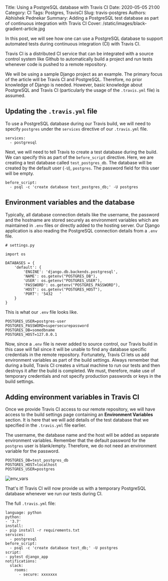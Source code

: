 Title: Using a PostgreSQL database with Travis CI
Date: 2020-05-05 21:00
Category: CI
Tags: Postgres, TravisCI
Slug: travis-postgres
Authors: Abhishek Pednekar
Summary: Adding a PostgreSQL test database as part of continuous integration with Travis CI
Cover: /static/images/black-gradient-article.jpg

In this post, we will see how one can use a PostgreSQL database to support automated tests during continuous integration (CI) with Travis CI.

Travis CI is a distributed CI service that can be integrated with a source control system like Github to automatically build a project and run tests whenever code is pushed to a remote repository.

We will be using a sample Django project as an example. The primary focus of the article will be Travis CI and PostgreSQL. Therefore, no prior knowledge of Django is needed. However, basic knowledge about PostgreSQL and Travis CI (particularly the usage of the `.travis.yml` file) is assumed.

## Updating the `.travis.yml` file

To use a PostgreSQL database during our Travis build, we will need to specify `postgres` under the `services` directive of our `.travis.yml` file.

```
services:
  - postgresql
```

Next, we will need to tell Travis to create a test database during the build. We can specify this as part of the `before_script` directive. Here, we are creating a test database called `test_postgres_db`. The database will be created by the default user (`-U`), `postgres`. The password field for this user will be empty.

```
before_script:
  - psql -c 'create database test_postgres_db;' -U postgres
```

## Environment variables and the database

Typically, all database connection details like the username, the password and the hostname are stored securely as environment variables which are maintained in `.env` files or directly added to the hosting server. Our Django application is also reading the PostgreSQL connection details from a `.env` file.

```
# settings.py

import os

DATABASES = {
    'default': {
        'ENGINE': 'django.db.backends.postgresql',
        'NAME': os.getenv("POSTGRES_DB"),
        'USER': os.getenv("POSTGRES_USER"),
        'PASSWORD': os.getenv("POSTGRES_PASSWORD"),
        'HOST': os.getenv("POSTGRES_HOST"),
        'PORT': '5432   '
    }
}
```

This is what our `.env` file looks like.

```
POSTGRES_USER=postgres-user
POSTGRES_PASSWORD=supersecurepassword
POSTGRES_DB=somedbname
POSTGRES_HOST=127.0.0.1
```

Now, since a `.env` file is never added to source control, our Travis build in this case will fail since it will be unable to find any database specific credentials in the remote repository. Fortunately, Travis CI lets us add environment variables as part of the build settings. Always remember that during a build, Travis CI creates a virtual machine to run our tests and then destroys it after the build is completed. We must, therefore, make use of temporary credentials and not specify production passwords or keys in the build settings.

## Adding environment variables in Travis CI

Once we provide Travis CI access to our remote repository, we will have access to the build settings page containing an **Environment Variables** section. It is here that we will add details of the test database that we specified in the `.travis.yml` file earlier.

The username, the database name and the host will be added as separate environment variables. Remember that the default password for the `postgres` user is blank/empty. Therefore, we do not need an environment variable for the password.

```
POSTGRES_DB=test_postgres_db
POSTGRES_HOST=localhost
POSTGRES_USER=postgres
```

![env_vars]({static}/images/index20/env_vars.jpg)

That's it! Travis CI will now provide us with a temporary PostgreSQL database whenever we run our tests during CI.

The full `.travis.yml` file:

```
language: python
python:
- '3.7'
install:
- pip install -r requirements.txt
services:
  - postgresql
before_script:
  - psql -c 'create database test_db;' -U postgres
script:
- pytest django_app
notifications:
  slack:
    rooms:
      - secure: xxxxxxx
```
